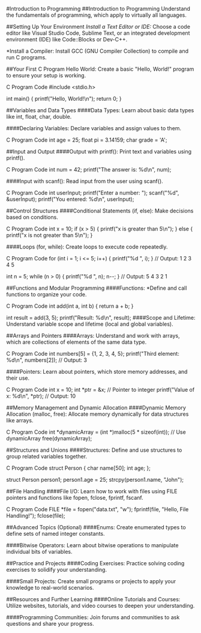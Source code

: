 #Introduction to Programming
##Introduction to Programming
Understand the fundamentals of programming, which apply to virtually all languages.

##Setting Up Your Environment
*Install a Text Editor or IDE:*
Choose a code editor like Visual Studio Code, Sublime Text, or an integrated development environment (IDE) like Code::Blocks or Dev-C++.

*Install a Compiler:
Install GCC (GNU Compiler Collection) to compile and run C programs.

##Your First C Program
Hello World:
Create a basic "Hello, World!" program to ensure your setup is working.

C Program Code
#include <stdio.h>

int main() {
    printf("Hello, World!\n");
    return 0;
}


##Variables and Data Types
####Data Types:
Learn about basic data types like int, float, char, double.

####Declaring Variables:
Declare variables and assign values to them.


C Program Code
int age = 25;
float pi = 3.14159;
char grade = 'A';


 ##Input and Output
####Output with printf():
Print text and variables using printf().


C Program Code
int num = 42;
printf("The answer is: %d\n", num);

####Input with scanf():
Read input from the user using scanf().


C Program Code
int userInput;
printf("Enter a number: ");
scanf("%d", &userInput);
printf("You entered: %d\n", userInput);


##Control Structures
####Conditional Statements (if, else):
Make decisions based on conditions.


C Program Code
int x = 10;
if (x > 5) {
    printf("x is greater than 5\n");
} else {
    printf("x is not greater than 5\n");
}

####Loops (for, while):
Create loops to execute code repeatedly.


C Program Code
for (int i = 1; i <= 5; i++) {
    printf("%d ", i);
}
// Output: 1 2 3 4 5

int n = 5;
while (n > 0) {
    printf("%d ", n);
    n--;
}
// Output: 5 4 3 2 1
 

##Functions and Modular Programming
####Functions:
*Define and call functions to organize your code.


C Program Code
int add(int a, int b) {
    return a + b;
}

int result = add(3, 5);
printf("Result: %d\n", result);
####Scope and Lifetime:
Understand variable scope and lifetime (local and global variables).

##Arrays and Pointers
####Arrays:
Understand and work with arrays, which are collections of elements of the same data type.


C Program Code
int numbers[5] = {1, 2, 3, 4, 5};
printf("Third element: %d\n", numbers[2]); // Output: 3

####Pointers:
Learn about pointers, which store memory addresses, and their use.


C Program Code
int x = 10;
int *ptr = &x; // Pointer to integer
printf("Value of x: %d\n", *ptr); // Output: 10



 ##Memory Management and Dynamic Allocation
####Dynamic Memory Allocation (malloc, free):
Allocate memory dynamically for data structures like arrays.

C Program Code
int *dynamicArray = (int *)malloc(5 * sizeof(int));
// Use dynamicArray
free(dynamicArray);


 ##Structures and Unions
####Structures:
Define and use structures to group related variables together.

C Program Code
struct Person {
    char name[50];
    int age;
};

struct Person person1;
person1.age = 25;
strcpy(person1.name, "John");


##File Handling
####File I/O:
Learn how to work with files using FILE pointers and functions like fopen, fclose, fprintf, fscanf.

C Program Code
FILE *file = fopen("data.txt", "w");
fprintf(file, "Hello, File Handling!");
fclose(file);


##Advanced Topics (Optional)
####Enums:
Create enumerated types to define sets of named integer constants.

####Bitwise Operators:
Learn about bitwise operations to manipulate individual bits of variables.


##Practice and Projects
####Coding Exercises:
Practice solving coding exercises to solidify your understanding.

####Small Projects:
Create small programs or projects to apply your knowledge to real-world scenarios.



##Resources and Further Learning
####Online Tutorials and Courses:
Utilize websites, tutorials, and video courses to deepen your understanding.

####Programming Communities:
Join forums and communities to ask questions and share your progress.

